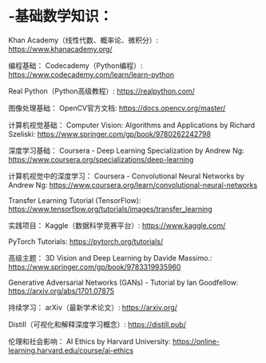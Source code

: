 # -基础数学知识：

Khan Academy（线性代数、概率论、微积分）: https://www.khanacademy.org/

编程基础：
Codecademy（Python编程）: https://www.codecademy.com/learn/learn-python

Real Python（Python高级教程）: https://realpython.com/

图像处理基础：
OpenCV官方文档: https://docs.opencv.org/master/

计算机视觉基础：
Computer Vision: Algorithms and Applications by Richard Szeliski: https://www.springer.com/gp/book/9780262242798

深度学习基础：
Coursera - Deep Learning Specialization by Andrew Ng: https://www.coursera.org/specializations/deep-learning

计算机视觉中的深度学习：
Coursera - Convolutional Neural Networks by Andrew Ng: https://www.coursera.org/learn/convolutional-neural-networks

Transfer Learning Tutorial (TensorFlow): https://www.tensorflow.org/tutorials/images/transfer_learning

实践项目：
Kaggle（数据科学竞赛平台）: https://www.kaggle.com/

PyTorch Tutorials: https://pytorch.org/tutorials/

高级主题：
3D Vision and Deep Learning by Davide Massimo.: https://www.springer.com/gp/book/9783319935960

Generative Adversarial Networks (GANs) - Tutorial by Ian Goodfellow: https://arxiv.org/abs/1701.07875

持续学习：
arXiv（最新学术论文）: https://arxiv.org/

Distill（可视化和解释深度学习概念）: https://distill.pub/

伦理和社会影响：
AI Ethics by Harvard University: https://online-learning.harvard.edu/course/ai-ethics
